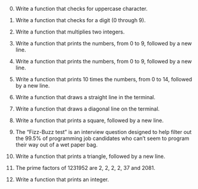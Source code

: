 0. Write a function that checks for uppercase character.

1. Write a function that checks for a digit (0 through 9).

2. Write a function that multiplies two integers.

3. Write a function that prints the numbers, from 0 to 9, followed by a new line.

4. Write a function that prints the numbers, from 0 to 9, followed by a new line.

5. Write a function that prints 10 times the numbers, from 0 to 14, followed by a new line.

6. Write a function that draws a straight line in the terminal.

7. Write a function that draws a diagonal line on the terminal.

8. Write a function that prints a square, followed by a new line.

9. The “Fizz-Buzz test” is an interview question designed to help filter out the 99.5% of programming job candidates who can’t seem to program their way out of a wet paper bag.

10. Write a function that prints a triangle, followed by a new line.

11. The prime factors of 1231952 are 2, 2, 2, 2, 37 and 2081.

12. Write a function that prints an integer.
